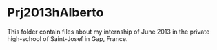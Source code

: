 Prj2013hAlberto
===============

This folder contain files about my internship of June 2013 in the private high-school of Saint-Josef in Gap, France.
